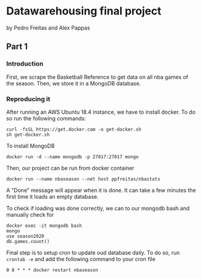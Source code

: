 # Datawarehousing final project
by Pedro Freitas and Alex Pappas

## Part 1

### Introduction

First, we scrape the Basketball Reference to get data on all nba games of the season.
Then, we store it in a MongoDB database.

### Reproducing it

After running an AWS Ubuntu 18.4 instance, we have to install docker. To do so run the following commands:

```shell
curl -fsSL https://get.docker.com -o get-docker.sh
sh get-docker.sh
```

To install MongoDB
```shell
docker run -d --name mongodb -p 27017:27017 mongo
```

Then, our project can be run from docker container

```shell
docker run --name nbaseason --net host ppfreitas/nbastats
```
A "Done" message will appear when it is done. It can take a few minutes the first time it loads an empty database. 

To check if loading was done correctly, we can to our mongodb bash and manually check for 

```shell
docker exec -it mongodb bash
mongo
use season2020
db.games.count()
```

Final step is to setup cron to update oud database daily. To do so, run ```crontab -e``` and add the following command to your cron file 

```shell
0 8 * * * docker restart nbaseason
```
